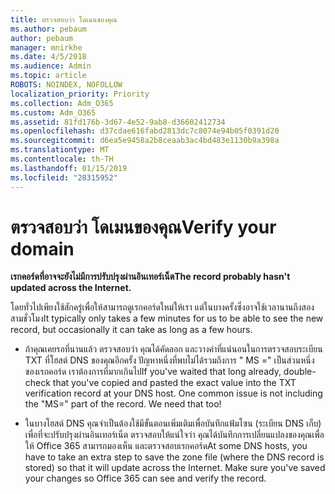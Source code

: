 ```yaml
---
title: ตรวจสอบว่า โดเมนของคุณ
ms.author: pebaum
author: pebaum
manager: mnirkhe
ms.date: 4/5/2018
ms.audience: Admin
ms.topic: article
ROBOTS: NOINDEX, NOFOLLOW
localization_priority: Priority
ms.collection: Adm_O365
ms.custom: Adm_O365
ms.assetid: 81fd176b-3d67-4e52-9ab8-d36602412734
ms.openlocfilehash: d37cdae616fabd2813dc7c8074e94b05f0391d20
ms.sourcegitcommit: d6ea5e9458a2b8ceaab3ac4bd483e1130b9a398a
ms.translationtype: MT
ms.contentlocale: th-TH
ms.lasthandoff: 01/15/2019
ms.locfileid: "28315952"
---
```

# <a name="verify-your-domain"></a><span data-ttu-id="a3b08-102">ตรวจสอบว่า โดเมนของคุณ</span><span class="sxs-lookup"><span data-stu-id="a3b08-102">Verify your domain</span></span>

 <span data-ttu-id="a3b08-103">**เรกคอร์ดที่อาจจะยังไม่มีการปรับปรุงผ่านอินเทอร์เน็ต**</span><span class="sxs-lookup"><span data-stu-id="a3b08-103">**The record probably hasn't updated across the Internet.**</span></span>
  
<span data-ttu-id="a3b08-104">โดยทั่วไปเพียงใช้สักครู่เพื่อให้สามารถดูเรกคอร์ดใหม่ให้เรา แต่ในบางครั้งซึ่งอาจใช้เวลานานถึงสองสามชั่วโมง</span><span class="sxs-lookup"><span data-stu-id="a3b08-104">It typically only takes a few minutes for us to be able to see the new record, but occasionally it can take as long as a few hours.</span></span> 
  
- <span data-ttu-id="a3b08-p101">ถ้าคุณเคยรอที่นานแล้ว ตรวจสอบว่า คุณได้คัดลอก และวางค่าที่แน่นอนในการตรวจสอบระเบียน TXT ที่โฮสต์ DNS ของคุณอีกครั้ง ปัญหาหนึ่งที่พบไม่ได้รวมถึงการ " MS =" เป็นส่วนหนึ่งของเรกคอร์ด เราต้องการที่มากเกินไป</span><span class="sxs-lookup"><span data-stu-id="a3b08-p101">If you've waited that long already, double-check that you've copied and pasted the exact value into the TXT verification record at your DNS host. One common issue is not including the "MS=" part of the record. We need that too!</span></span>
    
- <span data-ttu-id="a3b08-p102">ในบางโฮสต์ DNS คุณจำเป็นต้องใช้มีขั้นตอนเพิ่มเติมเพื่อบันทึกแฟ้มโซน (ระเบียน DNS เก็บ) เพื่อที่จะปรับปรุงผ่านอินเทอร์เน็ต ตรวจสอบให้แน่ใจว่า คุณได้บันทึกการเปลี่ยนแปลงของคุณเพื่อให้ Office 365 สามารถมองเห็น และตรวจสอบเรกคอร์ด</span><span class="sxs-lookup"><span data-stu-id="a3b08-p102">At some DNS hosts, you have to take an extra step to save the zone file (where the DNS record is stored) so that it will update across the Internet. Make sure you've saved your changes so Office 365 can see and verify the record.</span></span>
    


